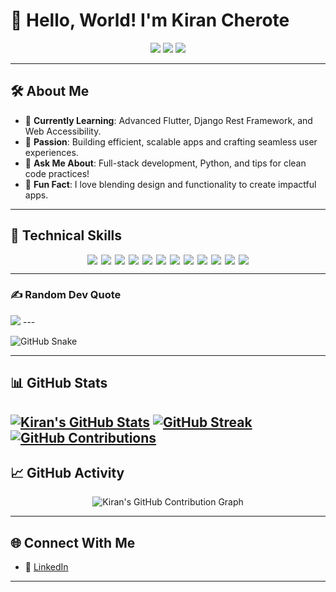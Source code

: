 # 👋 Hello, World! I'm Kiran Cherote

<p align="center">
  <img src="https://img.shields.io/badge/💻_Learning_New_Things-7FFF00?style=for-the-badge&labelColor=006400&color=006400" />
  <img src="https://img.shields.io/badge/📚_Lifelong_Learner-Open--Source_Enthusiast-7FFF00?style=for-the-badge&labelColor=006400&color=006400" />
  <img src="https://img.shields.io/badge/🎨_Creating-Clean_&_Accessible_Designs-7FFF00?style=for-the-badge&labelColor=006400&color=006400" />
</p>

---

## 🛠 About Me

- 🌱 **Currently Learning**: Advanced Flutter, Django Rest Framework, and Web Accessibility.
- 🎯 **Passion**: Building efficient, scalable apps and crafting seamless user experiences.
- 💬 **Ask Me About**: Full-stack development, Python, and tips for clean code practices!
- 🤝 **Fun Fact**: I love blending design and functionality to create impactful apps.

---

## 💼 Technical Skills

<p align="center" style="display: flex; flex-wrap: wrap; justify-content: center; gap: 6px;">

  <img src="https://img.shields.io/badge/C--7FFF00?style=flat&logo=c&logoColor=7FFF00" />
  <img src="https://img.shields.io/badge/C++--7FFF00?style=flat&logo=c%2B%2B&logoColor=7FFF00" />
  <img src="https://img.shields.io/badge/Dart--7FFF00?style=flat&logo=dart&logoColor=7FFF00" />
  <img src="https://img.shields.io/badge/Java--7FFF00?style=flat&logo=openjdk&logoColor=7FFF00" />
  <img src="https://img.shields.io/badge/Python--7FFF00?style=flat&logo=python&logoColor=7FFF00" />
  <img src="https://img.shields.io/badge/JavaScript--7FFF00?style=flat&logo=javascript&logoColor=7FFF00" />
  <img src="https://img.shields.io/badge/Flutter--7FFF00?style=flat&logo=flutter&logoColor=7FFF00" />
  <img src="https://img.shields.io/badge/Django--7FFF00?style=flat&logo=django&logoColor=7FFF00" />
  <img src="https://img.shields.io/badge/PostgreSQL--7FFF00?style=flat&logo=postgresql&logoColor=7FFF00" />
  <img src="https://img.shields.io/badge/Bootstrap--7FFF00?style=flat&logo=bootstrap&logoColor=7FFF00" />
  <img src="https://img.shields.io/badge/GitHub--7FFF00?style=flat&logo=github&logoColor=7FFF00" />
  <img src="https://img.shields.io/badge/Figma--7FFF00?style=flat&logo=figma&logoColor=7FFF00" />

</p>

---
### ✍️ Random Dev Quote
<img src="https://img.shields.io/badge/Quote-%22Code%20is%20like%20humor.%20When%20you%20have%20to%20explain%20it,%20it%E2%80%99s%20bad.%22-black?style=for-the-badge&labelColor=7FFF00" />
---



![GitHub Snake](https://github.com/KiranCherote9745/KiranCherote9745/blob/output/github-contribution-grid-snake.svg)





---
## 📊 GitHub Stats

[![Kiran's GitHub Stats](https://github-readme-stats.vercel.app/api?username=KiranCherote9745&theme=chartreuse-dark&hide_border=false&include_all_commits=true&count_private=true)](https://github.com/KiranCherote9745)
[![GitHub Streak](https://github-readme-streak-stats.herokuapp.com/?user=KiranCherote9745&theme=chartreuse-dark&hide_border=false)](https://github.com/KiranCherote9745)
[![GitHub Contributions](https://github-contributor-stats.vercel.app/api?username=KiranCherote9745&limit=5&theme=chartreuse-dark&combine_all_yearly_contributions=true)](https://github.com/KiranCherote9745)
---
## 📈 GitHub Activity

<p align="center">
  <img src="https://ghchart.rshah.org/7FFF00/KiranCherote9745" alt="Kiran's GitHub Contribution Graph" />
</p>

---

## 🌐 Connect With Me

- 🔗 [LinkedIn](https://www.linkedin.com/in/kiran-cherote/)
---

